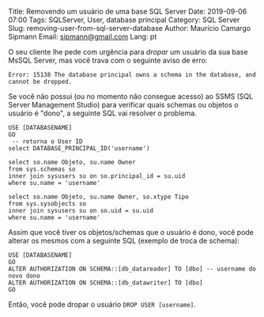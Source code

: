 Title: Removendo um usuário de uma base SQL Server
Date: 2019-09-06 07:00
Tags: SQLServer, User, database principal
Category: SQL Server
Slug: removing-user-from-sql-server-database
Author: Maurício Camargo Sipmann
Email: sipmann@gmail.com
Lang: pt

O seu cliente lhe pede com urgência para *dropar* um usuário da sua base MsSQL Server, mas você trava com o seguinte aviso de erro:

```mssql
Error: 15138 The database principal owns a schema in the database, and cannot be dropped.
```

Se você não possui (ou no momento não consegue acesso) ao SSMS (SQL Server Management Studio) para verificar quais schemas ou objetos o usuário é "dono", a seguinte SQL vai resolver o problema.

```mssql
USE [DATABASENAME]
GO
 -- retorna o User ID
select DATABASE_PRINCIPAL_ID('username')

select so.name Objeto, su.name Owner
from sys.schemas so
inner join sysusers su on so.principal_id = su.uid
where su.name = 'username'

select so.name Objeto, su.name Owner, so.xtype Tipo
from sys.sysobjects so
inner join sysusers su on so.uid = su.uid
where su.name = 'username'
```

Assim que você tiver os objetos/schemas que o usuário é dono, você pode alterar os mesmos com a seguinte SQL (exemplo de troca de schema):

```mssql
USE [DATABASENAME]
GO
ALTER AUTHORIZATION ON SCHEMA::[db_datareader] TO [dbo] -- username do novo dono
ALTER AUTHORIZATION ON SCHEMA::[db_datawriter] TO [dbo]
GO
```

Então, você pode dropar o usuário `DROP USER [username]`.
